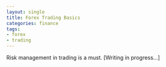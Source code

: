 ```yaml
---
layout: single
title: Forex Trading Basics
categories: finance
tags: 
- forex
- trading
---
```


Risk management in trading is a must. [Writing in progress...]
